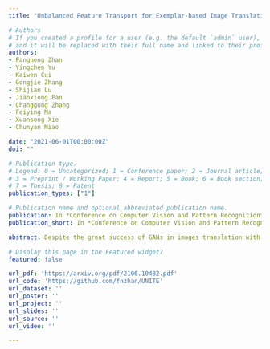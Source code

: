 ```yaml
---
title: "Unbalanced Feature Transport for Exemplar-based Image Translation"

# Authors
# If you created a profile for a user (e.g. the default `admin` user), write the username (folder name) here 
# and it will be replaced with their full name and linked to their profile.
authors:
- Fangneng Zhan
- Yingchen Yu
- Kaiwen Cui
- Gongjie Zhang
- Shijian Lu
- Jianxiong Pan
- Changgong Zhang
- Feiying Ma
- Xuansong Xie
- Chunyan Miao

date: "2021-06-01T00:00:00Z"
doi: ""

# Publication type.
# Legend: 0 = Uncategorized; 1 = Conference paper; 2 = Journal article;
# 3 = Preprint / Working Paper; 4 = Report; 5 = Book; 6 = Book section;
# 7 = Thesis; 8 = Patent
publication_types: ["1"]

# Publication name and optional abbreviated publication name.
publication: In *Conference on Computer Vision and Pattern Recognition* (**CVPR**), 2021
publication_short: In *Conference on Computer Vision and Pattern Recognition* (**CVPR**), 2021

abstract: Despite the great success of GANs in images translation with different conditioned inputs such as semantic segmentation and edge maps, generating high-fidelity realistic images with reference styles remains a grand challenge in conditional image-to-image translation. This paper presents a general image translation framework that incorporates optimal transport for feature alignment between conditional inputs and style exemplars in image translation. The introduction of optimal transport mitigates the constraint of many-to-one feature matching significantly while building up accurate semantic correspondences between conditional inputs and exemplars. We design a novel unbalanced optimal transport to address the transport between features with deviational distributions which exists widely between conditional inputs and exemplars. In addition, we design a semantic-activation normalization scheme that injects style features of exemplars into the image translation process successfully. Extensive experiments over multiple image translation tasks show that our method achieves superior image translation qualitatively and quantitatively as compared with the state-of-the-art.

# Display this page in the Featured widget?
featured: false

url_pdf: 'https://arxiv.org/pdf/2106.10482.pdf'
url_code: 'https://github.com/fnzhan/UNITE'
url_dataset: ''
url_poster: ''
url_project: ''
url_slides: ''
url_source: ''
url_video: ''

---
```

